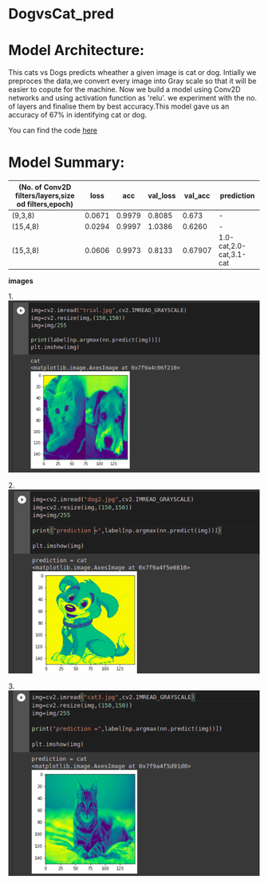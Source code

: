 # DogvsCat_pred
# Model Architecture:
This cats vs Dogs predicts wheather a given image is cat or dog. Intially we preproces the data,we convert every image into Gray scale so that it will be easier to copute for the machine. Now we build a model using Conv2D networks and using activation function as 'relu'. we experiment with the no. of layers and finalise them by best accuracy.This model gave us an accuracy of 67% in identifying cat or dog.

You can find the code [here](https://colab.research.google.com/drive/1mzhNDPz1E6kR677cAyzGXx6TdKz1n6_D?usp=sharing#scrollTo=5jhPa56U3Yk_&uniqifier=1)



# Model Summary:



|(No. of Conv2D filters/layers,size od filters,epoch)    |loss|acc| val_loss|val_acc| prediction
| ---- |------| ----|---|---|---
| (9,3,8)  |0.0671           |0.9979    |  0.8085      | 0.673  |  -
| (15,4,8)         |0.0294    |   0.9997     | 1.0386    |0.6260    |-
| (15,3,8) |   0.0606     | 0.9973          |0.8133         |0.67907   | 1.0-cat,2.0-cat,3.1-cat

**images**

1.![](https://github.com/sravanv-git/DogvsCat_pred/blob/main/images/dogvscat1.png)   

2.![](https://github.com/sravanv-git/DogvsCat_pred/blob/main/images/dogvscat2.png)

3.![](https://github.com/sravanv-git/DogvsCat_pred/blob/main/images/dogvscat3.png)
